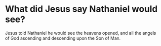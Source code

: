 # What did Jesus say Nathaniel would see?

Jesus told Nathaniel he would see the heavens opened, and all the angels of God ascending and descending upon the Son of Man.
